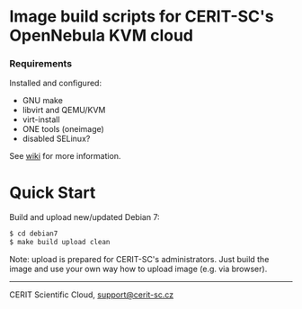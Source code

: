 # Image build scripts for CERIT-SC's OpenNebula KVM cloud

### Requirements

Installed and configured:

* GNU make
* libvirt and QEMU/KVM
* virt-install
* ONE tools (oneimage)
* disabled SELinux?

See [wiki](wiki/) for more information.

# Quick Start

Build and upload new/updated Debian 7:

```bash
$ cd debian7
$ make build upload clean
```

Note: upload is prepared for CERIT-SC's administrators.
Just build the image and use your own way how to upload
image (e.g. via browser).

***

CERIT Scientific Cloud, <support@cerit-sc.cz>
